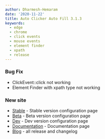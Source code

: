```yaml
---
author: Dharmesh-Hemaram
date: '2020-11-22'
title: Auto Clicker Auto Fill 3.1.3
keywords:
  - edge
  - chrome
  - click events
  - mouse events
  - element finder
  - xpath
  - release
---
```


### Bug Fix

- ClickEvent::click not working
- Element Finder with xpath type not working

### New site

- [Stable](https://stable.getautoclicker.com) - Stable version configuration page
- [Beta](https://beta.getautoclicker.com) - Beta version configuration page
- [Dev](https://dev.getautoclicker.com) - Dev version configuration page
- [Documentation](https://www.getautoclicker.com) - Documentation page
- [Blog](https://blog.getautoclicker.com) - all release and changelog

